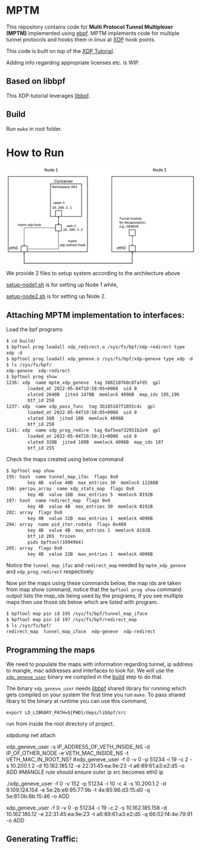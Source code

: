 # MPTM

This repository contains code for **Multi Protocol Tunnel Multiplexer (MPTM)** implemented using [ebpf](https://ebpf.io/).
MPTM implements code for multiple tunnel protocols and hooks them in linux at [XDP](https://www.iovisor.org/technology/xdp) hook points.

This code is built on top of the [XDP Tutorial](https://github.com/xdp-project/xdp-tutorial).

Adding info regarding appropriate licenses etc. is WIP.

## Based on libbpf

This XDP-tutorial leverages [libbpf](https://github.com/libbpf/libbpf/).

## Build

Run ``make`` in root folder.

# How to Run
![System setup for testing](docs/setup.png "System setup for testing")

We provide 2 files to setup system according to the architecture above

[setup-node1.sh](./setup/setup-node1.sh) is for setting up Node 1 while,

[setup-node2.sh](./setup/setup-node2.sh) is for setting up Node 2.


## Attaching MPTM implementation to interfaces:

Load the bpf programs
```
$ cd build/
$ bpftool prog loadall xdp_redirect.o /sys/fs/bpf/xdp-redirect type xdp -d
$ bpftool prog loadall xdp_geneve.o /sys/fs/bpf/xdp-geneve type xdp -d
$ ls /sys/fs/bpf/
xdp-geneve  xdp-redirect
$ bpftool prog show
1236: xdp  name mptm_xdp_geneve  tag 3882107b0c8fafd5  gpl
        loaded_at 2022-05-04T10:58:05+0000  uid 0
        xlated 2640B  jited 1478B  memlock 4096B  map_ids 195,196
        btf_id 250
1237: xdp  name xdp_pass_func  tag 3b185187f1855c4c  gpl
        loaded_at 2022-05-04T10:58:05+0000  uid 0
        xlated 16B  jited 18B  memlock 4096B
        btf_id 250
1241: xdp  name xdp_prog_redire  tag 0af5eaf32951b2e9  gpl
        loaded_at 2022-05-04T10:58:31+0000  uid 0
        xlated 328B  jited 189B  memlock 4096B  map_ids 197
        btf_id 255
```

Check the maps created using below command
```
$ bpftool map show
195: hash  name tunnel_map_ifac  flags 0x0
        key 4B  value 40B  max_entries 30  memlock 12288B
196: percpu_array  name xdp_stats_map  flags 0x0
        key 4B  value 16B  max_entries 5  memlock 8192B
197: hash  name redirect_map  flags 0x0
        key 4B  value 4B  max_entries 30  memlock 8192B
202: array  flags 0x0
        key 4B  value 32B  max_entries 1  memlock 4096B
204: array  name pid_iter.rodata  flags 0x480
        key 4B  value 4B  max_entries 1  memlock 8192B
        btf_id 265  frozen
        pids bpftool(1094964)
205: array  flags 0x0
        key 4B  value 32B  max_entries 1  memlock 4096B
```

Notice the `tunnel_map_ifac` and `redirect_map` needed by `mptm_xdp_geneve` and `xdp_prog_redirect` respectively

Now pin the maps using these commands below, the map ids are taken from map show command, notice that the `bpftool prog show`
command output lists the *map_ids* being used by the programs, if you see multiple maps then use those *ids* below which are
listed with program.

```
$ bpftool map pin id 195 /sys/fs/bpf/tunnel_map_iface
$ bpftool map pin id 197 /sys/fs/bpf/redirect_map
$ ls /sys/fs/bpf/
redirect_map  tunnel_map_iface  xdp-geneve  xdp-redirect
```

## Programming the maps

We need to populate the maps with information regarding tunnel, ip address to mangle, mac addresses and interfaces to look for.
We will use the [`xdp_geneve_user`](./xdp_geneve_user.c) binary we compiled in the [build](#build) step to do that.

The binary `xdp_geneve_user` needs [libbpf](./deps/libbpf/) shared library for running which gets compiled on your system the
first time you run `make`. To pass shared libary to the binary at runtime you can use this command,

```
export LD_LIBRARY_PATH=${PWD}/deps/libbpf/src
```

run from inside the root directory of project.



xdpdump net attach

xdp_geneve_user -s IP_ADDRESS_OF_VETH_INSIDE_NS -d IP_OF_OTHER_NODE -e VETH_MAC_INSIDE_NS -t VETH_MAC_IN_ROOT_NS?
#xdp_geneve_user -f 0 -v 0 -p 51234 -i 19 -c 2 -s 10.200.1.2 -d 10.162.185.12 -e 22:31:45:ea:9e:23 -t a6:89:61:a3:e2:d5 -o  ADD
#MANGLE rule should ensure outer ip src becomes eth0 ip

./xdp_geneve_user -f 0 -v 152 -p 51234 -i 10 -c 4 -s 10.200.1.2 -d 9.109.124.154 -e 5e:2b:e9:95:77:9b -t 4e:85:96:d3:15:d0 -q 5e:81:0b:8b:15:46 -o ADD

 xdp_geneve_user -f 0 -v 0 -p 51234 -i 19 -c 2 -s 10.162.185.158 -d 10.162.185.12 -e 22:31:45:ea:9e:23 -t a6:89:61:a3:e2:d5 -q 66:02:f4:4e:79:91 -o  ADD 

## Generating Traffic:
